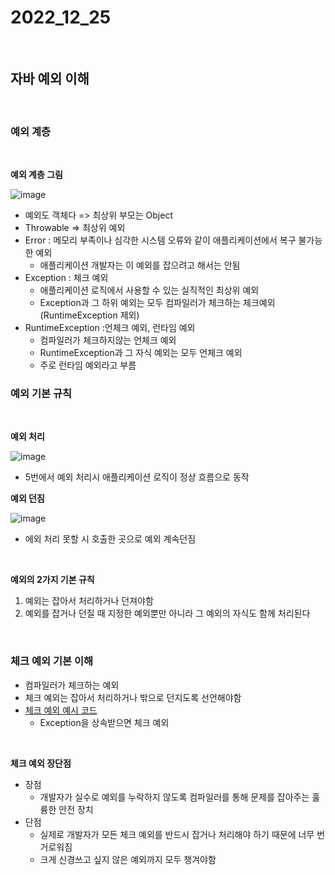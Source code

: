 # 2022_12_25

</br>

## 자바 예외 이해

</br>

### <b>예외 계층</b>

</br>

<b>예외 계층 그림</b>

![image](https://user-images.githubusercontent.com/96561194/209470966-a4adbed3-8af2-45cc-9fb2-30656948a9a7.png)

-   예외도 객체다 => 최상위 부모는 Object
-   Throwable => 최상위 예외
-   Error : 메모리 부족이나 심각한 시스템 오류와 같이 애플리케이션에서 복구 불가능한 예외
    -   애플리케이션 개발자는 이 예외를 잡으려고 해서는 안됨
-   Exception : 체크 예외
    -   애플리케이션 로직에서 사용할 수 있는 실직적인 최상위 예외
    -   Exception과 그 하위 예외는 모두 컴파일러가 체크하는 체크예외 (RuntimeException 제외)
-   RuntimeException :언체크 예외, 런타임 예외
    -   컴파일러가 체크하지않는 언체크 예외
    -   RuntimeException과 그 자식 예외는 모두 언체크 예외
    -   주로 런타임 예외라고 부름

</b>

### <b>예외 기본 규칙</b>

</br>

<b>예외 처리</b>

![image](https://user-images.githubusercontent.com/96561194/209471641-d391a521-d832-4236-a597-d0f59d9adf1e.png)

-   5번에서 예외 처리시 애플리케이션 로직이 정상 흐름으로 동작

<b>예외 던짐</b>

![image](https://user-images.githubusercontent.com/96561194/209471667-3cc3b3be-e8ab-48cf-895d-5e5589b97446.png)

-   에외 처리 못할 시 호출한 곳으로 예외 계속던짐

</br>

<b>예외의 2가지 기본 규칙</b>

1. 예외는 잡아서 처리하거나 던져야함
2. 예외를 잡거나 던질 때 지정한 예외뿐만 아니라 그 예외의 자식도 함께 처리된다

</br>

### <b>체크 예외 기본 이해</b>

-   컴파일러가 체크하는 예외
-   체크 예외는 잡아서 처리하거나 밖으로 던지도록 선언해야함
-   [체크 예외 예시 코드](./code/CheckedTest.java)
    -   Exception을 상속받으면 체크 예외

</br>

<b>체크 예외 장단점</b>

-   장점
    -   개발자가 실수로 예외를 누락하지 않도록 컴파일러를 통해 문제를 잡아주는 훌륭한 안전 장치
-   단점
    -   실제로 개발자가 모든 체크 예외를 반드시 잡거나 처리해야 하기 때문에 너무 번거로워짐
    -   크게 신경쓰고 싶지 않은 예외까지 모두 챙겨야함
